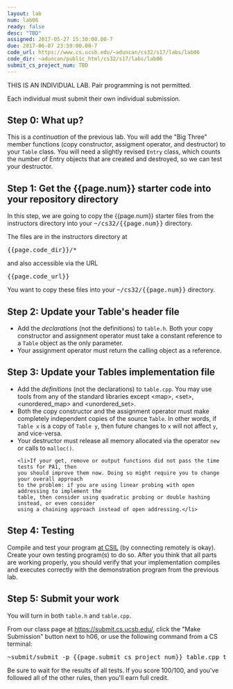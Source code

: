 ```yaml
---
layout: lab
num: lab06
ready: false
desc: "TBD"
assigned: 2017-05-27 15:30:00.00-7
due: 2017-06-07 23:59:00.00-7
code_url: https://www.cs.ucsb.edu/~aduncan/cs32/s17/labs/lab06
code_dir: ~aduncan/public_html/cs32/s17/labs/lab06
submit_cs_project_num: TBD
---
```


<div style='display:none'>
https://ucsb-cs32-s17.github.io/lab/lab06/
</div>
THIS IS AN INDIVIDUAL LAB. Pair programming is not permitted.

Each individual must submit their own individual submission.

## Step 0: What up?

This is a <em>continuation</em> of the previous lab. You will add the "Big Three" member functions (copy constructor, assigment operator, and destructor) to your <code>Table</code> class. You will need a slightly revised <code>Entry</code> class, which counts the number of Entry objects that are created and destroyed, so we can test your destructor.

## Step 1: Get the {{page.num}} starter code into your repository directory 

In this step, we are going to copy the {{page.num}} starter files from the instructors directory into your <tt>~/cs32/{{page.num}}</tt> directory.

The files are in the instructors directory at 

<tt>{{page.code_dir}}/*</tt> 

and also accessible via the URL

<tt>{{page.code_url}}</tt> 

You want to copy these files into your <tt>~/cs32/{{page.num}}</tt> directory.

## Step 2: Update your Table's header file

<ul>
  <li>Add the <em>declarations</em> (not the definitions) to <code>table.h</code>. Both your copy constructor and 
  assignment  operator must take a constant reference to a <code>Table</code> object as the only parameter.</li>
  
  <li>Your assignment operator must return the calling object as a reference.</li>
</ul>

## Step 3: Update your Tables implementation file

<ul>

  <li>Add the <em>definitions</em> (not the declarations) to  <code>table.cpp</code>. You may use
  tools from any of the standard libraries except &lt;map&gt;, &lt;set&gt;, &lt;unordered_map&gt;
  and &lt;unordered_set&gt;.</li>
    
   <li>Both the copy constructor and the assignment operator must make completely
   independent copies of the source <code>Table</code>. In other words, if <code>Table x</code> is 
   a copy of <code>Table y</code>,
   then future changes to <code>x</code> will not affect <code>y</code>, and vice-versa.</li>
    
   <li>Your destructor must release all memory allocated via the operator <code>new</code> or calls 
  to <code>malloc()</code>.</li>

    <li>If your get, remove or output functions did not pass the time tests for PA1, then
    you should improve them now. Doing so might require you to change your overall approach
    to the problem: if you are using linear probing with open addressing to implement the
    table, then consider using quadratic probing or double hashing instead, or even consider
    using a chaining approach instead of open addressing.</li>
 </ul>

## Step 4: Testing

  Compile and test your program <u>at CSIL</u></em> (by connecting remotely is okay).
  Create your own testing program(s) to do so. After you think that all parts are working properly,
  you should verify that your implementation compiles and executes correctly with the
  demonstration program from the previous lab.
  
  
## Step 5: Submit your work

   You will turn in both <code>table.h</code> and <code>table.cpp</code>.

From our class page at <a href="https://submit.cs.ucsb.edu/">https://submit.cs.ucsb.edu/</a>,
click the "Make Submission" button next to h06, or use the following command from a CS terminal:
  <pre>~submit/submit -p {{page.submit_cs_project_num}} table.cpp table.h</pre>
  
Be sure to wait for the results of all tests. If you score 100/100, and you've
followed all of the other rules, then you'll earn full credit.
 
